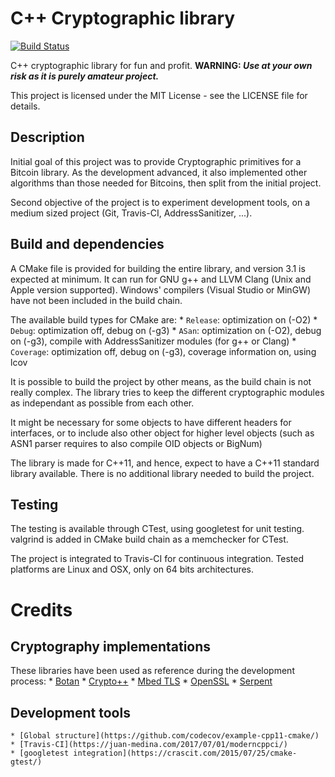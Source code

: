 # C++ Cryptographic library

[![Build Status](https://travis-ci.org/Jonas4420/Crypto.svg?branch=master)](https://travis-ci.org/Jonas4420/Crypto)

C++ cryptographic library for fun and profit.
**WARNING: _Use at your own risk as it is purely amateur project._**

This project is licensed under the MIT License - see the LICENSE file for details.

## Description 
Initial goal of this project was to provide Cryptographic primitives for a Bitcoin library.
As the development advanced, it also implemented other algorithms than those needed for Bitcoins, then split from the initial project.

Second objective of the project is to experiment development tools, on a medium sized project (Git, Travis-CI, AddressSanitizer, ...).

## Build and dependencies

A CMake file is provided for building the entire library, and version 3.1 is expected at minimum.
It can run for GNU g++ and LLVM Clang (Unix and Apple version supported).
Windows' compilers (Visual Studio or MinGW) have not been included in the build chain.

The available build types for CMake are:
	* `Release`: optimization on (-O2)
	* `Debug`: optimization off, debug on (-g3)
	* `ASan`: optimization on (-O2), debug on (-g3), compile with AddressSanitizer modules (for g++ or Clang)
	* `Coverage`: optimization off, debug on (-g3), coverage information on, using lcov

It is possible to build the project by other means, as the build chain is not really complex.
The library tries to keep the different cryptographic modules as independant as possible from each other.

It might be necessary for some objects to have different headers for interfaces, or to include also other
object for higher level objects (such as ASN1 parser requires to also compile OID objects or BigNum)

The library is made for C++11, and hence, expect to have a C++11 standard library available.
There is no additional library needed to build the project.

## Testing

The testing is available through CTest, using googletest for unit testing.
valgrind is added in CMake build chain as a memchecker for CTest.

The project is integrated to Travis-CI for continuous integration.
Tested platforms are Linux and OSX, only on 64 bits architectures.

# Credits

## Cryptography implementations

These libraries have been used as reference during the development process:
	* [Botan](https://botan.randombit.net)
	* [Crypto++](https://www.cryptopp.com)
	* [Mbed TLS](https://tls.mbed.org)
	* [OpenSSL](https://www.openssl.org)
	* [Serpent](https://www.ii.uib.no/~osvik/serpent/)

## Development tools
	* [Global structure](https://github.com/codecov/example-cpp11-cmake/)
	* [Travis-CI](https://juan-medina.com/2017/07/01/moderncppci/)
	* [googletest integration](https://crascit.com/2015/07/25/cmake-gtest/)
